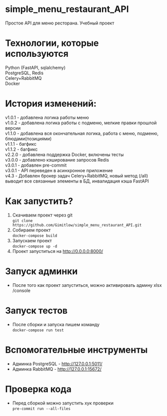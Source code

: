 # simple_menu_restaurant_API
Простое API для меню ресторана. Учебный проект

# Технологии, которые используются
Python (FastAPI, sqlalchemy)<br/>
PostgreSQL, Redis<br/>
Celery+RabbitMQ<br/>
Docker

# История изменений:
v1.0.1 - добавлена логика работы меню<br/>
v1.0.2 - добавлена логика работы с подменю, мелкие правки прошлой версии<br/>
v1.1.0 - добавлена вся окончательная логика, работа с меню, подменю, блюдами(позициями)<br/>
v1.1.1 - багфикс<br/>
v1.1.2 - багфикс<br/>
v2.2.0 - добавлена поддержка Docker, включены тесты<br/>
v3.0.0 - добавлено кэширование запросов Redis<br/>
v3.0.1 - добавлен pre-commit<br/>
v3.0.1 - API переведен в асинхронное приложение<br/>
v4.3 - Добавлен брокер задач Celery+RabbitMQ, новый метод (/all) выводит все связанные элементы в БД, инвалидация кэша FastAPI


# Как запустить?
1) Скачиваем проект через git<br/>
`git clone https://github.com/Gimitlow/simple_menu_restaurant_API.git`<br/>
2) Собираем проект<br/>
`docker-compose build`<br/>
3) Запускаем проект<br/>
`docker-compose up -d`<br/>
4) Проект запуститься на http://0.0.0.0:8000/<br/>

# Запуск админки<br/>
- После того как проект запуститься, можно активировать админу xlsx /console <br/>

# Запуск тестов
- После сборки и запуска пишем команду<br/>
`docker-compose run test`<br/>

# Вспомогательные инструменты<br/>
- Админка PostgreSQL - http://127.0.0.1:5011/
- Админка RabbitMQ - http://127.0.0.1:15672/

# Проверка кода <br/>
- Перед сборкой можно запустить хук проверки<br/>
`pre-commit run --all-files`<br/>

